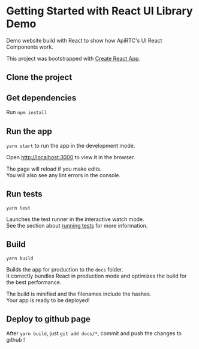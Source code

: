 # Getting Started with React UI Library Demo

Demo website build with React to show how ApiRTC's UI React Components work.

This project was bootstrapped with [Create React App](https://github.com/facebook/create-react-app).

## Clone the project

## Get dependencies

Run `npm install`

## Run the app

`yarn start` to run the app in the development mode.

Open [http://localhost:3000](http://localhost:3000) to view it in the browser.

The page will reload if you make edits.\
You will also see any lint errors in the console.

## Run tests

`yarn test`

Launches the test runner in the interactive watch mode.\
See the section about [running tests](https://facebook.github.io/create-react-app/docs/running-tests) for more information.

## Build

`yarn build`

Builds the app for production to the `docs` folder.\
It correctly bundles React in production mode and optimizes the build for the best performance.

The build is minified and the filenames include the hashes.\
Your app is ready to be deployed!

## Deploy to github page

After `yarn build`, just `git add docs/*`, commit and push the changes to github !